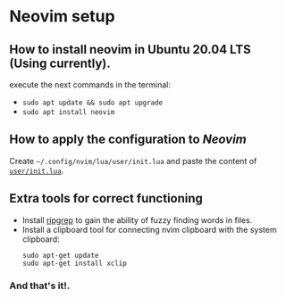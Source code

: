 # Neovim setup

## How to install neovim in Ubuntu 20.04 LTS (Using currently).

execute the next commands in the terminal:
* `sudo apt update && sudo apt upgrade`
* `sudo apt install neovim`

## How to apply the configuration to ***Neovim***

Create `~/.config/nvim/lua/user/init.lua` and paste the content of [`user/init.lua`](user/init.lua).

## Extra tools for correct functioning

* Install [ripgrep](https://github.com/BurntSushi/ripgrep) to gain the ability of fuzzy finding words in files.
* Install a clipboard tool for connecting nvim clipboard with the system clipboard: 
  ```
  sudo apt-get update
  sudo apt-get install xclip
  ```

### And that's it!.
